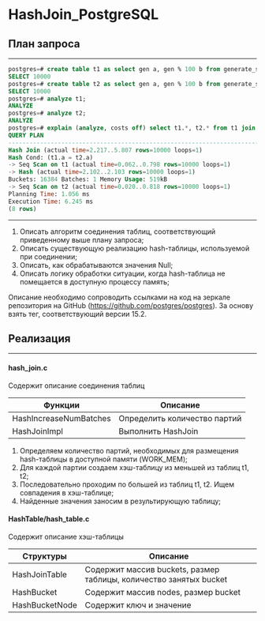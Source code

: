 # HashJoin_PostgreSQL

## План запроса
---
```SQL
postgres=# create table t1 as select gen a, gen % 100 b from generate_series(1, 10000) gen;
SELECT 10000
postgres=# create table t2 as select gen a, gen % 100 b from generate_series(1, 10000) gen;
SELECT 10000
postgres=# analyze t1;
ANALYZE
postgres=# analyze t2;
ANALYZE
postgres=# explain (analyze, costs off) select t1.*, t2.* from t1 join t2 using(a);
QUERY PLAN
--------------------------------------------------------------------------
Hash Join (actual time=2.217..5.807 rows=10000 loops=1)
Hash Cond: (t1.a = t2.a)
-> Seq Scan on t1 (actual time=0.062..0.798 rows=10000 loops=1)
-> Hash (actual time=2.102..2.103 rows=10000 loops=1)
Buckets: 16384 Batches: 1 Memory Usage: 519kB
-> Seq Scan on t2 (actual time=0.020..0.818 rows=10000 loops=1)
Planning Time: 1.056 ms
Execution Time: 6.245 ms
(8 rows)
```
---

1. Описать алгоритм соединения таблиц, соответствующий приведенному выше
плану запроса;
2. Описать существующую реализацию hash-таблицы, используемой при
соединении;
3. Описать, как обрабатываются значения Null;
4. Описать логику обработки ситуации, когда hash-таблица не помещается в доступную процессу память;

Описание необходимо сопроводить ссылками на код на зеркале репозитория на GitHub
(https://github.com/postgres/postgres). За основу взять тег, соответствующий версии 15.2.


## Реализация
---

#### hash_join.c

Содержит описание соединения таблиц

|        Функции         |            Описание           |
| ---------------------- | ----------------------------- |
| HashIncreaseNumBatches | Определить количество партий  |
| HashJoinImpl           | Выполнить HashJoin            |

1. Определяем количество партий, необходимых для размещения hash-таблицы в доступной памяти (WORK_MEM);
2. Для каждой партии создаем хэш-таблицу из меньшей из таблиц t1, t2;
3. Последовательно проходим по большей из таблиц t1, t2. Ищем совпадения в хэш-таблице;
4. Найденные значения заносим в результирующую таблицу;

#### HashTable/hash_table.c

Содержит описание хэш-таблицы

|       Структуры        |                         Описание                                        |
| ---------------------- | ----------------------------------------------------------------------- |
| HashJoinTable          | Содержит массив buckets, размер таблицы, количество занятых bucket      |
| HashBucket             | Содержит массив nodes, размер bucket                                    |
| HashBucketNode         | Содержит ключ и значение                                                |